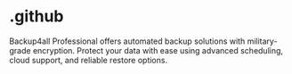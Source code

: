 # .github
Backup4all Professional offers automated backup solutions with military-grade encryption. Protect your data with ease using advanced scheduling, cloud support, and reliable restore options.
